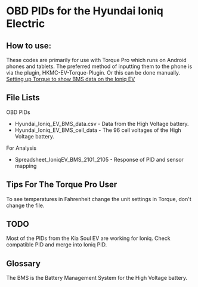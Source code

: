 # OBD PIDs for the Hyundai Ioniq Electric

## How to use:

These codes are primarily for use with Torque Pro which runs on Android phones and tablets. The preferred method of inputting them to the phone is via the plugin, HKMC-EV-Torque-Plugin.
Or this can be done manually. [Setting up Torque to show BMS data on the Ioniq EV](http://myioniq.com/forum/viewtopic.php?f=11&t=133)

## File Lists

OBD PIDs 

- Hyundai_Ioniq_EV_BMS_data.csv - Data from the High Voltage battery.
- Hyundai_Ioniq_EV_BMS_cell_data - The 96 cell voltages of the High Voltage battery.

For Analysis

- Spreadsheet_IoniqEV_BMS_2101_2105 - Response of PID and sensor mapping


## Tips For The Torque Pro User
To see temperatures in Fahrenheit change the unit settings in Torque, don't change the file.

## TODO
Most of the PIDs from the Kia Soul EV are working for Ioniq. Check compatible PID and merge into Ioniq PID.

## Glossary
The BMS is the Battery Management System for the High Voltage battery.
